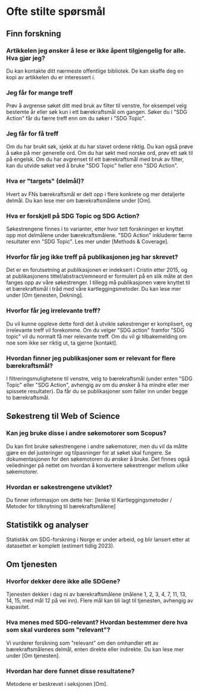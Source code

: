 # Ofte stilte spørsmål


## Finn forskning

### Artikkelen jeg ønsker å lese er ikke åpent tilgjengelig for alle. Hva gjør jeg?
Du kan kontakte ditt nærmeste offentlige bibliotek. De kan skaffe deg en kopi av artikkelen du er interessert i.

### Jeg får for mange treff
Prøv å avgrense søket ditt med bruk av filter til venstre, for eksempel velg bestemte år eller søk kun i ett bærekraftsmål om gangen. Søker du i "SDG Action" får du færre treff enn om du søker i "SDG Topic". 

### Jeg får for få treff
Om du har brukt søk, sjekk at du har stavet ordene riktig. Du kan også prøve å søke på mer generelle ord. Om du har søkt med norske ord, prøv ett søk til på engelsk. Om du har avgrenset til ett bærekraftsmål med bruk av filter, kan du utvide søket ved å bruke "SDG Topic" heller enn "SDG Action".

### Hva er "targets" (delmål)?
Hvert av FNs bærekraftsmål er delt opp i flere konkrete og mer detaljerte delmål. Du kan lese mer om bærekraftsmålene under [Om]. 

### Hva er forskjell på SDG Topic og SDG Action?
Søkestrengene finnes i to varianter, etter hvor tett forskningen er knyttet opp mot delmålene under bærekraftsmålene. "SDG Action" inkluderer færre resultater enn "SDG Topic". Les mer under [Methods & Coverage].

### Hvorfor får jeg ikke treff på publikasjonen jeg har skrevet?
Det er en forutsetning at publikasjonen er indeksert i Cristin etter 2015, og at publikasjonens tittel/abstract/emneord er formulert på en slik måte at den fanges opp av våre søkestrenger. I tillegg må publikasjonen være knyttet til et bærekraftsmål i tråd med våre kartleggingsmetoder. Du kan lese mer under [Om tjenesten, Dekning].

### Hvorfor får jeg irrelevante treff?
Du vil kunne oppleve dette fordi det å utvikle søkestrenger er komplisert, og irrelevante treff vil forekomme. Om du velger "SDG action" framfor "SDG topic" vil du normalt få mer relevante treff. Om du vil gi tilbakemelding om noe som ikke ser riktig ut, ta gjerne [kontakt].

### Hvordan finner jeg publikasjoner som er relevant for flere bærekraftsmål?
I filtreringsmulighetene til venstre, velg to bærekraftsmål (under enten "SDG Topic" eller "SDG Action", avhengig av om du ønsker å ha mindre eller mer spissete resultater). Da får du se publikasjoner som faller inn under begge to bærekraftsmål. 


## Søkestreng til Web of Science

### Kan jeg bruke disse i andre søkemotorer som Scopus?
Du kan fint bruke søkestrengene i andre søkemotorer, men du vil da måtte gjøre en del justeringer og tilpasninger for at søket skal fungere. Se dokumentasjonen for den søkemotoren du ønsker å bruke. Det finnes også veiledninger på nettet om hvordan å konvertere søkestrenger mellom ulike søkemotorer.

### Hvordan er søkestrengene utviklet?
Du finner informasjon om dette her: [lenke til Kartleggingsmetoder / Metoder for tilknytning til bærekraftsmålene] 


## Statistikk og analyser

Statistikk om SDG-forskning i Norge er under arbeid, og blir lansert etter at datasettet er komplett (estimert tidlig 2023). 


## Om tjenesten

### Hvorfor dekker dere ikke alle SDGene?
Tjenesten dekker i dag ni av bærekraftsmålene (målene 1, 2, 3, 4, 7, 11, 13, 14, 15, med mål 12 på vei inn). Flere mål kan bli lagt til tjenesten, avhengig av kapasitet.

### Hva menes med SDG-relevant? Hvordan bestemmer dere hva som skal vurderes som "relevant"?
Vi vurderer forskning som "relevant" om den omhandler ett av bærekraftsmålenes delmål, enten direkte eller indirekte. Du kan lese mer under [Om tjenesten].

### Hvordan har dere funnet disse resultatene?
Metodene er beskrevet i seksjonen [Om].
